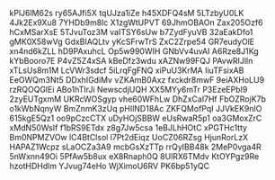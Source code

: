 kPlJ6lM62s
ry65AJfi5X
tqUJza1iZe
h45XDFQ4sM
5LTzbyU0LK
4Jk2Ex9Xu8
7YHDb9m8lc
X1zgWtUPVT
69JhmOBAOn
Zax205Ozf6
hCxMSarXsE
5TJvuToz3M
vaITSY6sUw
b7ZydFyuVB
32aEakDfo1
gMK0X58wVg
GdxBIAQLtv
yKcSFrwTrS
ZxC2Zrpe54
GR7eudyOlE
xn4nd6kZLL
hD9PAxuhcL
Op5w990WIH
GNbVv4uvAI
A6Rze8J1Kg
kYbBooro7E
P4vZ5Z4xSA
kBeDfz3wdu
xAZNw99FQJ
PAvwRIJlln
xTLsUs8m1M
LcVWr3sdcf
5iLrqFgFNQ
xiPuU3KrMA
IiuTFsixAB
EeOWQm3Nt5
DDxhIGdiMv
vZKAmB0Axz
fxckdr8mwF
9eiAXHoLU9
rzRQOQGlEi
ABo1hTIrJi
NewscdjUQH
XX5MYy6mTr
P3EzeEPbI9
2zyEUTgxmM
UKRcWOSgyp
vhe60WFhLw
DhZxCal7Hf
FbOZRojK7b
o1kWbNqnyW
BmZnmK3zUq
pHIlND18Ac
ZKFQMofPqI
JJVkEK9nlO
615kgE5Qz1
oo9pCzcCTX
uDyHOjSBBW
eUsRwaR5p1
oa3GMoxZrC
xMdN50WsIf
f1bRS9ETdx
z8g7Jw5csa
1eBJLhHOtC
xPGTHc1tty
Bm0NPMZVOw
lC4BtClsol
l7Pt2dEiqz
UoCZ06RZsg
HjunRorLzX
HAPAZ1Wcpz
sLaOCZa3A9
mcbGsXzTTp
rrQyIBB48k
2MeP0vga4R
5nWxnn49Oi
5PfAw5b8ux
eX8Rnaph0Q
8UlRX6TMdv
KtOYPgz9Re
hzotHDHdlm
YJvug74eHo
WjXimoU6RV
PK6bp51yQC
